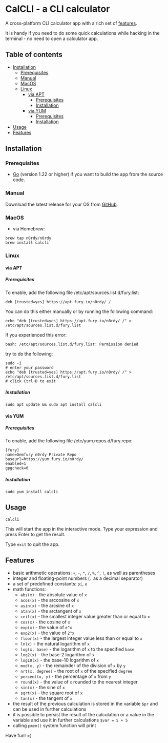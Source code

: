 # CalCLI - a CLI calculator

A cross-platform CLI calculator app with a rich set of [features](#features).

It is handy if you need to do some quick calculations while hacking in the terminal - no need to open a calculator app.

## Table of contents
* [Installation](#installation)
  * [Prerequisites](#prerequisites)
  * [Manual](#manual)
  * [MacOS](#macos)
  * [Linux](#macos)
    * [via APT](#via-apt)
      * [Prerequisites](#prerequisites-1)
      * [Installation](#installation-1)
    * [via YUM](#via-yum)
      * [Prerequisites](#prerequisites-2)
      * [Installation](#installation-2)
* [Usage](#usage)
* [Features](#features)

## Installation
### Prerequisites
- [Go](https://golang.org/doc/install) (version 1.22 or higher) if you want to build the app from the source code.

### Manual
Download the latest release for your OS from [GitHub](https://github.com/n0rdy/calcli/releases).

### MacOS
- via Homebrew:
```shell
brew tap n0rdy/n0rdy
brew install calcli
```

### Linux
#### via APT
##### Prerequisites
To enable, add the following file /etc/apt/sources.list.d/fury.list:
```text
deb [trusted=yes] https://apt.fury.io/n0rdy/ /
```
You can do this either manually or by running the following command:
```shell
echo "deb [trusted=yes] https://apt.fury.io/n0rdy/ /" > /etc/apt/sources.list.d/fury.list
```
If you experienced this error:
```text
bash: /etc/apt/sources.list.d/fury.list: Permission denied
```
try to do the following:
```shell
sudo -i
# enter your password
echo "deb [trusted=yes] https://apt.fury.io/n0rdy/ /" > /etc/apt/sources.list.d/fury.list
# click Ctrl+D to exit
```

##### Installation
```shell
sudo apt update && sudo apt install calcli
```

#### via YUM
##### Prerequisites
To enable, add the following file /etc/yum.repos.d/fury.repo:
```text
[fury]
name=Gemfury n0rdy Private Repo
baseurl=https://yum.fury.io/n0rdy/
enabled=1
gpgcheck=0
```

##### Installation
```shell
sudo yum install calcli
```

## Usage
```shell
calcli
```

This will start the app in the interactive mode.
Type your expression and press Enter to get the result.

Type `exit` to quit the app.

## Features
- basic arithmetic operations: `+`, `-`, `*`, `/`, `%`, `^`, `!`, as well as parentheses
- integer and floating-point numbers (`.` as a decimal separator)
- a set of predefined constants: `pi`, `e`
- math functions:
  - `abs(x)` - the absolute value of `x`
  - `acos(x)` - the arccosine of `x`
  - `asin(x)` - the arcsine of `x`
  - `atan(x)` - the arctangent of `x`
  - `ceil(x)` - the smallest integer value greater than or equal to `x`
  - `cos(x)` - the cosine of `x`
  - `exp(x)` - the value of `e^x`
  - `exp2(x)` - the value of `2^x`
  - `floor(x)` - the largest integer value less than or equal to `x`
  - `ln(x)` - the natural logarithm of `x`
  - `log(x, base)` - the logarithm of `x` to the specified `base`
  - `log2(x)` - the base-2 logarithm of `x`
  - `log10(x)` - the base-10 logarithm of `x`
  - `mod(x, y)` - the remainder of the division of `x` by `y`
  - `nrt(x, degree)` - the root of `x` of the specified `degree`
  - `percent(x, y)` - the percentage of `x` from `y`
  - `round(x)` - the value of `x` rounded to the nearest integer
  - `sin(x)` - the sine of `x`
  - `sqrt(x)` - the square root of `x`
  - `tan(x)` - the tangent of `x`
- the result of the previous calculation is stored in the variable `$pr` and can be used in further calculations
- it is possible to persist the result of the calculation or a value in the variable and use it in further calculations `$var = 5 + 5`
- calling `pmem()` system function will print 

Have fun! =)
